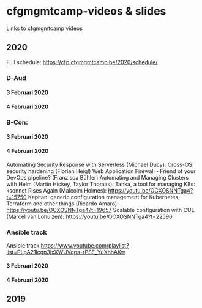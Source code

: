 # cfgmgmtcamp-videos & slides
Links to cfgmgmtcamp videos

## 2020
Full schedule: https://cfp.cfgmgmtcamp.be/2020/schedule/

### D-Aud
#### 3 Februari 2020
#### 4 Februari 2020

### B-Con:
#### 3 Februari 2020
#### 4 Februari 2020
Automating Security Response with Serverless (Michael Ducy):
Cross-OS security hardening (Florian Heigl)
Web Application Firewall - Friend of your DevOps pipeline? (Franzisca Bühler)
Automating and Managing Clusters with Helm (Martin Hickey, Taylor Thomas): 
Tanka, a tool for managing K8s: ksonnet Rises Again (Malcolm Holmes): https://youtu.be/OCXOSNNTga4?t=15750
Kapitan: generic configuration management for Kubernetes, Terraform and other things (Ricardo Amaro): https://youtu.be/OCXOSNNTga4?t=19657
Scalable configuration with CUE (Marcel van Lohuizen): https://youtu.be/OCXOSNNTga4?t=22596

### Ansible track
Ansible track https://www.youtube.com/playlist?list=PLpA21lcgp3jxXWUVopa-rPSE_YuXhhAKw

#### 3 Februari 2020
#### 4 Februari 2020


## 2019
